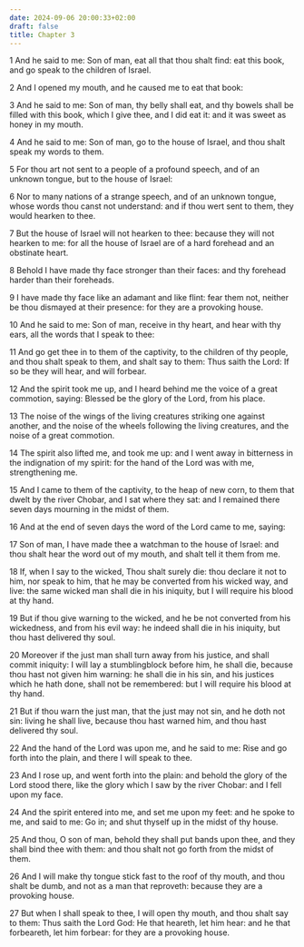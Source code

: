 ```yaml
---
date: 2024-09-06 20:00:33+02:00
draft: false
title: Chapter 3
---
```




1 And he said to me: Son of man, eat all that thou shalt find: eat this book, and go speak to the children of Israel.

2 And I opened my mouth, and he caused me to eat that book:

3 And he said to me: Son of man, thy belly shall eat, and thy bowels shall be filled with this book, which I give thee, and I did eat it: and it was sweet as honey in my mouth.

4 And he said to me: Son of man, go to the house of Israel, and thou shalt speak my words to them.

5 For thou art not sent to a people of a profound speech, and of an unknown tongue, but to the house of Israel:

6 Nor to many nations of a strange speech, and of an unknown tongue, whose words thou canst not understand: and if thou wert sent to them, they would hearken to thee.

7 But the house of Israel will not hearken to thee: because they will not hearken to me: for all the house of Israel are of a hard forehead and an obstinate heart.

8 Behold I have made thy face stronger than their faces: and thy forehead harder than their foreheads.

9 I have made thy face like an adamant and like flint: fear them not, neither be thou dismayed at their presence: for they are a provoking house.

10 And he said to me: Son of man, receive in thy heart, and hear with thy ears, all the words that I speak to thee:

11 And go get thee in to them of the captivity, to the children of thy people, and thou shalt speak to them, and shalt say to them: Thus saith the Lord: If so be they will hear, and will forbear.

12 And the spirit took me up, and I heard behind me the voice of a great commotion, saying: Blessed be the glory of the Lord, from his place.

13 The noise of the wings of the living creatures striking one against another, and the noise of the wheels following the living creatures, and the noise of a great commotion.

14 The spirit also lifted me, and took me up: and I went away in bitterness in the indignation of my spirit: for the hand of the Lord was with me, strengthening me.

15 And I came to them of the captivity, to the heap of new corn, to them that dwelt by the river Chobar, and I sat where they sat: and I remained there seven days mourning in the midst of them.

16 And at the end of seven days the word of the Lord came to me, saying:

17 Son of man, I have made thee a watchman to the house of Israel: and thou shalt hear the word out of my mouth, and shalt tell it them from me.

18 If, when I say to the wicked, Thou shalt surely die: thou declare it not to him, nor speak to him, that he may be converted from his wicked way, and live: the same wicked man shall die in his iniquity, but I will require his blood at thy hand.

19 But if thou give warning to the wicked, and he be not converted from his wickedness, and from his evil way: he indeed shall die in his iniquity, but thou hast delivered thy soul.

20 Moreover if the just man shall turn away from his justice, and shall commit iniquity: I will lay a stumblingblock before him, he shall die, because thou hast not given him warning: he shall die in his sin, and his justices which he hath done, shall not be remembered: but I will require his blood at thy hand.

21 But if thou warn the just man, that the just may not sin, and he doth not sin: living he shall live, because thou hast warned him, and thou hast delivered thy soul.

22 And the hand of the Lord was upon me, and he said to me: Rise and go forth into the plain, and there I will speak to thee.

23 And I rose up, and went forth into the plain: and behold the glory of the Lord stood there, like the glory which I saw by the river Chobar: and I fell upon my face.

24 And the spirit entered into me, and set me upon my feet: and he spoke to me, and said to me: Go in; and shut thyself up in the midst of thy house.

25 And thou, O son of man, behold they shall put bands upon thee, and they shall bind thee with them: and thou shalt not go forth from the midst of them.

26 And I will make thy tongue stick fast to the roof of thy mouth, and thou shalt be dumb, and not as a man that reproveth: because they are a provoking house.

27 But when I shall speak to thee, I will open thy mouth, and thou shalt say to them: Thus saith the Lord God: He that heareth, let him hear: and he that forbeareth, let him forbear: for they are a provoking house.

